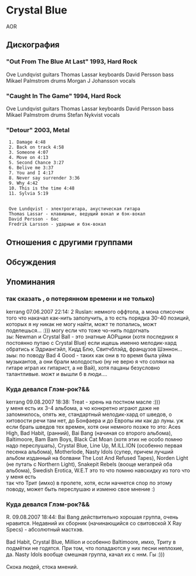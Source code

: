 # Crystal Blue

AOR

## Дискография

### "Out From The Blue At Last" 1993, Hard Rock

Ove Lundqvist guitars
Thomas Lassar keyboards
David Persson bass
Mikael Palmstrom drums 
Morgan J Johansson vocals

### "Caught In The Game" 1994, Hard Rock

Ove Lundqvist guitars
Thomas Lassar keyboards
David Persson bass
Mikael Palmstrom drums 
Stefan Nykvist vocals

### "Detour" 2003, Metal

     1. Damage 4:48
     2. Back on track 4:58
     3. Someone 4:07
     4. Move on 4:13
     5. Second Chance 3:27
     6. Belive me 3:37
     7. You and I 4:17
     8. Never say surrender 3:36
     9. Why 4:42
     10. This is the time 4:48
     11. Sylvia 5:19


     Ove Lundqvist - электрогитара, акустическая гитара
     Thomas Lassar - клавишные, ведущий вокал и бэк-вокал
     David Persson - бас
     Fredrik Larsson - ударные и бэк-вокал



## Отношения с другими группами


## Обсуждения


## Упоминания

### так сказать , о потерянном времени и не только)

kerrang 07.06.2007 22:14:
2 Ruslan: немного оффтопа, а мона списочек того что накачал как-нить заполучить, а то есть порядка 30-40 позиций, которых я ну никак не могу найти, можт те попались, можт поделешься... :))) могу если что тоже чо-нить подогнать<BR>зы: Newman и Crystal Ball - это знатные АОРщики (хотя последних я постоянно путаю с Crystal Blue) если ищешь именно мелодик-хард обратись к Эдриангэйл, Кидд Блю, Свитчблэйд, французов Шэннон...<BR>зыы: по поводу  Bad 4 Good - таких как они в то время была уйма музыкантов, а они брали молодостью (ну не верю я что соляки на гитаре играл их гитарист, а не Вай), хотя пацаны безусловно талантливые. можт и вышли б в люди....

### Куда девался Глэм-рок?&&

kerrang 09.08.2007 18:38:
Treat - хрень на постном масле :)))<BR>у меня есть их 3-4 альбома, а чо конкретно играют даже не запомнилось, опять же, стандартный мелодик-хард от шведов, о хитовости речи там нет, до Бонфаера и до Европы им как до луны. уж если брать шведов тех времен, хотя они немного позже то это: Aces High, Bad Habit, (ранний), Bai Bang (начиная со второго альбома), Baltimoore, Bam Bam Boys, Black Cat Moan (хотя этих не особо помню надо переслушать), Crystal Blue, Line Up, M.ILL.ION (особенно первая песенка альбома), Motherlode, Nasty Idols (супер, причем лучший альбом изданный на болвани The Lost And Refused Tapes), Norden Light (не путать с Northern Light), Snakepit Rebels (вооще мегапрей оба альбома), Swedish Erotica, W.E.T это то  что помню навскидку из того что у меня есть<BR>так что Трит (имхо) в пролете, хотя, если начнется спор по этому поводу, может быть переслушаю и изменю свое мнение :)

### Куда девался Глэм-рок?&&

R. 09.08.2007 18:44:
Bai Bang действительно хорошая группа, очень нравится. Недавний их сборник (начинающийся со свитовской X Ray Specs) - абсолютный мастхэв. <BR><BR>Bad Habit, Crystal Blue, Million и особенно Baltimoore, имхо, Триту в подмётки не годятся. При том, что попадаются у них песни неплохие, да. Nasty Idols вообще смешная группа, качал их с ннм. Гы :)))<BR><BR>Скока людей, стока мнений.

